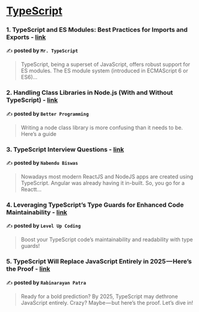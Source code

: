 
<h1><a href=https://medium.com/tag/typescript-tips/recommended target="_blank" rel="noopener noreferrer">TypeScript</a></h1>
<h3>1. TypeScript and ES Modules: Best Practices for Imports and Exports - <a href="https://medium.com/@robinviktorsson/typescript-and-es-modules-best-practices-for-imports-and-exports-9ce200e75a88" target="_blank" rel="noopener noreferrer">link</a></h3>

✍️ **posted by `Mr. TypeScript`**

<blockquote>TypeScript, being a superset of JavaScript, offers robust support for ES modules. The ES module system (introduced in ECMAScript 6 or ES6)…</blockquote>

<h3>2. Handling Class Libraries in Node.js (With and Without TypeScript) - <a href="https://medium.com/better-programming/handling-class-libraries-in-node-js-with-and-without-typescript-39b73b2186b6" target="_blank" rel="noopener noreferrer">link</a></h3>

✍️ **posted by `Better Programming`**

<blockquote>Writing a node class library is more confusing than it needs to be. Here’s a guide</blockquote>

<h3>3. TypeScript Interview Questions - <a href="https://medium.com/@nabendu82/typescript-interview-questions-80d4bb1e9733" target="_blank" rel="noopener noreferrer">link</a></h3>

✍️ **posted by `Nabendu Biswas`**

<blockquote>Nowadays most modern ReactJS and NodeJS apps are created using TypeScript. Angular was already having it in-built. So, you go for a Reactt…</blockquote>

<h3>4. Leveraging TypeScript’s Type Guards for Enhanced Code Maintainability - <a href="https://medium.com/gitconnected/️leveraging-typescripts-type-guards-for-enhanced-code-maintainability-c877e25aa2f6" target="_blank" rel="noopener noreferrer">link</a></h3>

✍️ **posted by `Level Up Coding`**

<blockquote>Boost your TypeScript code’s maintainability and readability with type guards!</blockquote>

<h3>5. TypeScript Will Replace JavaScript Entirely in 2025 — Here’s the Proof - <a href="https://medium.com/@rabinarayandev/typescript-will-replace-javascript-entirely-in-2025-heres-the-proof-717f87537e41" target="_blank" rel="noopener noreferrer">link</a></h3>

✍️ **posted by `Rabinarayan Patra`**

<blockquote>Ready for a bold prediction? By 2025, TypeScript may dethrone JavaScript entirely. Crazy? Maybe — but here’s the proof. Let’s dive in!</blockquote>


